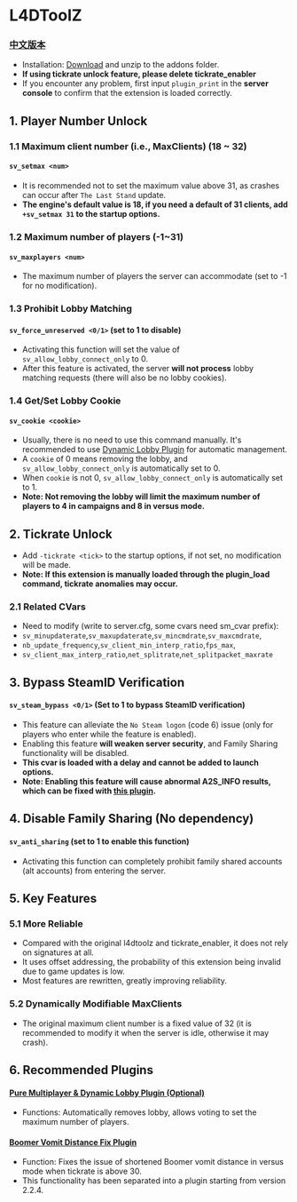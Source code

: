 # L4DToolZ
### [中文版本](https://github.com/lakwsh/l4dtoolz/blob/main/README.md)
- Installation: [Download](https://github.com/lakwsh/l4dtoolz/actions/workflows/main.yml) and unzip to the addons folder.
- **If using tickrate unlock feature, please delete tickrate_enabler**
- If you encounter any problem, first input `plugin_print` in the **server console** to confirm that the extension is loaded correctly.

## 1. Player Number Unlock
### 1.1 Maximum client number (i.e., MaxClients) (18 ~ 32)
#### `sv_setmax <num>`
- It is recommended not to set the maximum value above 31, as crashes can occur after `The Last Stand` update.
- **The engine's default value is 18, if you need a default of 31 clients, add `+sv_setmax 31` to the startup options.**
### 1.2 Maximum number of players (-1~31)
#### `sv_maxplayers <num>`
- The maximum number of players the server can accommodate (set to -1 for no modification).
### 1.3 Prohibit Lobby Matching
#### `sv_force_unreserved <0/1>` (set to 1 to disable)
- Activating this function will set the value of `sv_allow_lobby_connect_only` to 0.
- After this feature is activated, the server **will not process** lobby matching requests (there will also be no lobby cookies).
### 1.4 Get/Set Lobby Cookie
#### `sv_cookie <cookie>`
- Usually, there is no need to use this command manually. It's recommended to use [Dynamic Lobby Plugin](https://github.com/lakwsh/l4d2_rmc) for automatic management.
- A `cookie` of 0 means removing the lobby, and `sv_allow_lobby_connect_only` is automatically set to 0.
- When `cookie` is not 0, `sv_allow_lobby_connect_only` is automatically set to 1.
- **Note: Not removing the lobby will limit the maximum number of players to 4 in campaigns and 8 in versus mode.**

## 2. Tickrate Unlock
- Add `-tickrate <tick>` to the startup options, if not set, no modification will be made.
- **Note: If this extension is manually loaded through the plugin_load command, tickrate anomalies may occur.**
### 2.1 Related CVars
- Need to modify (write to server.cfg, some cvars need sm_cvar prefix):
- `sv_minupdaterate`,`sv_maxupdaterate`,`sv_mincmdrate`,`sv_maxcmdrate`,
- `nb_update_frequency`,`sv_client_min_interp_ratio`,`fps_max`,
- `sv_client_max_interp_ratio`,`net_splitrate`,`net_splitpacket_maxrate`

## 3. Bypass SteamID Verification
#### `sv_steam_bypass <0/1>` (Set to 1 to bypass SteamID verification)
- This feature can alleviate the `No Steam logon` (code 6) issue (only for players who enter while the feature is enabled).
- Enabling this feature **will weaken server security**, and Family Sharing functionality will be disabled.
- **This cvar is loaded with a delay and cannot be added to launch options.**
- **Note: Enabling this feature will cause abnormal A2S_INFO results, which can be fixed with [this plugin](https://github.com/lakwsh/l4d2_vomit_fix).**

## 4. Disable Family Sharing (No dependency)
#### `sv_anti_sharing` (set to 1 to enable this function)
- Activating this function can completely prohibit family shared accounts (alt accounts) from entering the server.

## 5. Key Features
### 5.1 More Reliable
- Compared with the original l4dtoolz and tickrate_enabler, it does not rely on signatures at all.
- It uses offset addressing, the probability of this extension being invalid due to game updates is low.
- Most features are rewritten, greatly improving reliability.
### 5.2 Dynamically Modifiable MaxClients
- The original maximum client number is a fixed value of 32 (it is recommended to modify it when the server is idle, otherwise it may crash).

## 6. Recommended Plugins
#### [Pure Multiplayer & Dynamic Lobby Plugin (Optional)](https://github.com/lakwsh/l4d2_rmc)
- Functions: Automatically removes lobby, allows voting to set the maximum number of players.
#### [Boomer Vomit Distance Fix Plugin](https://github.com/lakwsh/l4d2_vomit_fix)
- Function: Fixes the issue of shortened Boomer vomit distance in versus mode when tickrate is above 30.
- This functionality has been separated into a plugin starting from version 2.2.4.

